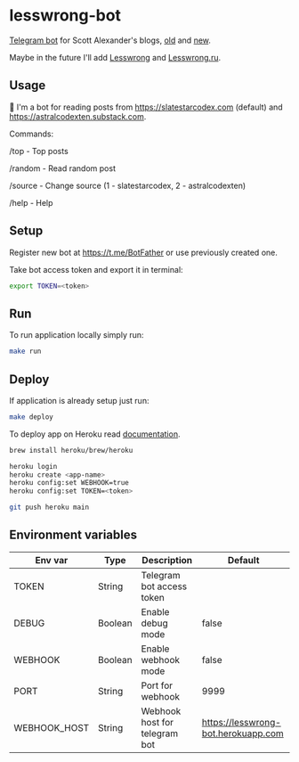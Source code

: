 # lesswrong-bot

[Telegram bot](https://t.me/lesswrong_bot) for Scott Alexander's blogs, [old](https://slatestarcodex.com) and [new](https://astralcodexten.substack.com).

Maybe in the future I'll add [Lesswrong](https://lesswrong.com) and [Lesswrong.ru](https://lesswrong.ru).

## Usage

🤖 I'm a bot for reading posts from https://slatestarcodex.com (default) and https://astralcodexten.substack.com.

Commands:
 
/top - Top posts

/random - Read random post

/source - Change source (1 - slatestarcodex, 2 - astralcodexten)

/help - Help

## Setup

Register new bot at https://t.me/BotFather or use previously created one.

Take bot access token and export it in terminal:

```sh
export TOKEN=<token>
```

## Run

To run application locally simply run:

```sh
make run
```

## Deploy

If application is already setup just run:

```sh
make deploy
```

To deploy app on Heroku read [documentation](https://devcenter.heroku.com/articles/getting-started-with-go?singlepage=true).

```sh
brew install heroku/brew/heroku

heroku login
heroku create <app-name>
heroku config:set WEBHOOK=true
heroku config:set TOKEN=<token>

git push heroku main
```

## Environment variables

| Env var      | Type    | Description                   | Default                             |
| ------------ | ------- | ----------------------------- | ----------------------------------- |
| TOKEN        | String  | Telegram bot access token     |                                     |
| DEBUG        | Boolean | Enable debug mode             | false                               |
| WEBHOOK      | Boolean | Enable webhook mode           | false                               |
| PORT         | String  | Port for webhook              | 9999                                |
| WEBHOOK_HOST | String  | Webhook host for telegram bot | https://lesswrong-bot.herokuapp.com |
